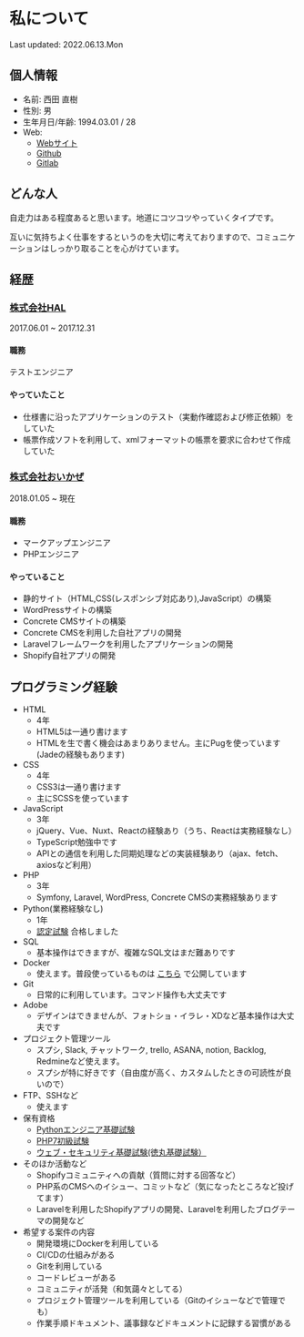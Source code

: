 # 私について

Last updated: 2022.06.13.Mon

## 個人情報

- 名前: 西田 直樹
- 性別: 男
- 生年月日/年齢: 1994.03.01 / 28
- Web: 
  - [Webサイト](https://hltree.tech)
  - [Github](https://github.com/hltree)
  - [Gitlab](https://gitlab.com/hltree)

## どんな人

自走力はある程度あると思います。地道にコツコツやっていくタイプです。

互いに気持ちよく仕事をするというのを大切に考えておりますので、コミュニケーションはしっかり取ることを心がけています。

## 経歴

### [株式会社HAL](https://www.hal21.co.jp/)

2017.06.01 ~ 2017.12.31

#### 職務

テストエンジニア

#### やっていたこと

- 仕様書に沿ったアプリケーションのテスト（実動作確認および修正依頼）をしていた
- 帳票作成ソフトを利用して、xmlフォーマットの帳票を要求に合わせて作成していた

### [株式会社おいかぜ](https://www.oikaze.jp/)

2018.01.05 ~ 現在

#### 職務

- マークアップエンジニア
- PHPエンジニア

#### やっていること

- 静的サイト（HTML,CSS(レスポンシブ対応あり),JavaScript）の構築
- WordPressサイトの構築
- Concrete CMSサイトの構築
- Concrete CMSを利用した自社アプリの開発
- Laravelフレームワークを利用したアプリケーションの開発
- Shopify自社アプリの開発

## プログラミング経験

- HTML
  - 4年
  - HTML5は一通り書けます
  - HTMLを生で書く機会はあまりありません。主にPugを使っています(Jadeの経験もあります)
- CSS
  - 4年
  - CSS3は一通り書けます
  - 主にSCSSを使っています
- JavaScript
  - 3年
  - jQuery、Vue、Nuxt、Reactの経験あり（うち、Reactは実務経験なし）
  - TypeScript勉強中です
  - APIとの通信を利用した同期処理などの実装経験あり（ajax、fetch、axiosなど利用）
- PHP
  - 3年
  - Symfony, Laravel, WordPress, Concrete CMSの実務経験あります
- Python(業務経験なし)
  - 1年
  - [認定試験](https://www.pythonic-exam.com/exam) 合格しました
- SQL
  - 基本操作はできますが、複雑なSQL文はまだ難ありです
- Docker
  - 使えます。普段使っているものは [こちら](https://github.com/hltree/docker-php-web) で公開しています
- Git
  - 日常的に利用しています。コマンド操作も大丈夫です
- Adobe
  - デザインはできませんが、フォトショ・イラレ・XDなど基本操作は大丈夫です
- プロジェクト管理ツール
  - スプシ, Slack, チャットワーク, trello, ASANA, notion, Backlog, Redmineなど使えます。
  - スプシが特に好きです（自由度が高く、カスタムしたときの可読性が良いので）
- FTP、SSHなど
  - 使えます
- 保有資格
  - [Pythonエンジニア基礎試験](https://www.pythonic-exam.com/exam/basic)
  - [PHP7初級試験](https://www.phpexam.jp/summary/novice7/)
  - [ウェブ・セキュリティ基礎試験(徳丸基礎試験）](https://www.phpexam.jp/tokumarubasic/)
- そのほか活動など
  - Shopifyコミュニティへの貢献（質問に対する回答など）
  - PHP系のCMSへのイシュー、コミットなど（気になったところなど投げてます）
  - Laravelを利用したShopifyアプリの開発、Laravelを利用したブログテーマの開発など
- 希望する案件の内容
  - 開発環境にDockerを利用している
  - CI/CDの仕組みがある
  - Gitを利用している
  - コードレビューがある
  - コミュニティが活発（和気藹々としてる）
  - プロジェクト管理ツールを利用している（Gitのイシューなどで管理でも）
  - 作業手順ドキュメント、議事録などドキュメントに記録する習慣がある